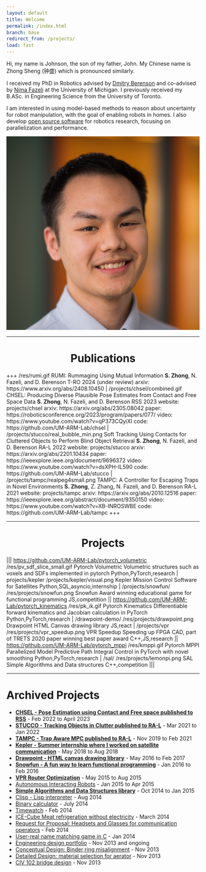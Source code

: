 ```yaml
---
layout: default
title: Welcome
permalink: /index.html
branch: base
redirect_from: /projects/
load: fast
---
```


  <div class="profile">
    <div class="profile-text">
        <p>Hi, my name is Johnson, the son of my father, John. My Chinese name is Zhong Sheng (钟盛) which is pronounced similarly.</p>
        <p>I received my PhD in Robotics advised by <a href="https://berenson.robotics.umich.edu/">Dmitry Berenson</a> 
and co-advised by <a href="https://www.mmintlab.com/people/nima-fazeli/">Nima Fazeli</a> at the University of Michigan.
I previously received my B.ASc. in Engineering Science from the University of Toronto.
        </p>
        <p>I am interested in using model-based methods to reason about uncertainty for robot manipulation, with the
       goal of enabling robots in homes. I also develop <a href="https://github.com/lemonpi">open source software</a>
       for robotics research, focusing on parallelization and performance.
        </p>
    </div>
    <img src="/res/self_business.jpeg" alt="My Picture" class="profile-img">
  </div>

---
<h1 style="text-align:center;">Publications</h1>
+++
/res/rumi.gif
RUMI: Rummaging Using Mutual Information
<strong>S. Zhong</strong>, N. Fazeli, and D. Berenson
T-RO 2024 (under review)
arxiv: https://www.arxiv.org/abs/2408.10450
|
/projects/chsel/combined.gif
CHSEL: Producing Diverse Plausible Pose Estimates from Contact and Free Space Data
<strong>S. Zhong</strong>, N. Fazeli, and D. Berenson
RSS 2023
website: projects/chsel
arxiv: https://arxiv.org/abs/2305.08042
paper: https://roboticsconference.org/2023/program/papers/077/
video: https://www.youtube.com/watch?v=qP373CQyiXI
code: https://github.com/UM-ARM-Lab/chsel
|
/projects/stucco/real_bubble_min.png
Soft Tracking Using Contacts for Cluttered Objects to Perform Blind Object Retrieval
<strong>S. Zhong</strong>, N. Fazeli, and D. Berenson
RA-L 2022
website: projects/stucco
arxiv: https://arxiv.org/abs/2201.10434
paper: https://ieeexplore.ieee.org/document/9696372
video: https://www.youtube.com/watch?v=dsXPH-IL590
code: https://github.com/UM-ARM-Lab/stucco
|
/projects/tampc/realpeg4small.png
TAMPC: A Controller for Escaping Traps in Novel Environments
<strong>S. Zhong</strong>, Z. Zhang, N. Fazeli, and D. Berenson
RA-L 2021
website: projects/tampc
arxiv: https://arxiv.org/abs/2010.12516
paper: https://ieeexplore.ieee.org/abstract/document/9350150
video: https://www.youtube.com/watch?v=XB-INROSWBE
code: https://github.com/UM-ARM-Lab/tampc
+++


---
<h1 style="text-align:center;">Projects</h1>

|||
https://github.com/UM-ARM-Lab/pytorch_volumetric
/res/pv_sdf_slice_small.gif
Pytorch Volumetric
Volumetric structures such as voxels and SDFs implemented in pytorch
Python,PyTorch,research
|
projects/kepler
/projects/kepler/visual.png
Kepler
Mission Control Software for Satellites
Python,SQL,asyncio,internship
|
/projects/snowfun/
/res/projects/snowfun.png
Snowfun
Award winning educational game for functional programming
JS,competition
||
https://github.com/UM-ARM-Lab/pytorch_kinematics
/res/pk_ik.gif
Pytorch Kinematics
Differentiable forward kinematics and Jacobian calculation in PyTorch
Python,PyTorch,research
|
/drawpoint-demo/
/res/projects/drawpoint.png
Drawpoint
HTML Canvas drawing library
JS,react
|
/projects/vpr
/res/projects/vpr_speedup.png
VPR Speedup
Speeding up FPGA CAD, part of TRETS 2020 paper winning best paper award
C++,JS,research
||
https://github.com/UM-ARM-Lab/pytorch_mppi
/res/kmppi.gif
Pytorch MPPI
Parallelized Model Predictive Path Integral Control in PyTorch with novel smoothing
Python,PyTorch,research
|
/sal/
/res/projects/lemonpi.png
SAL
Simple Algorithms and Data structures
C++,competition
|||

---

<div class="block" markdown='1'>

# Archived Projects

- [**CHSEL - Pose Estimation using Contact and Free space published to RSS**](projects/chsel) - Feb 2022 to April 2023
- [**STUCCO - Tracking Objects in Clutter published to RA-L**](projects/stucco) - Mar 2021 to Jan 2022
- [**TAMPC - Trap Aware MPC published to RA-L**](projects/tampc) - Nov 2019 to Feb 2021
- [**Kepler - Summer internship where I worked on satellite communication**](projects/kepler) - May 2018 to Aug 2018
- [**Drawpoint - HTML canvas drawing library**](/drawpoint-demo) - May 2016 to Feb 2017
- [**Snowfun - A fun way to learn functional programming**](projects/snowfun) - Jan 2016 to Feb 2016
- [**VPR Router Optimization**](projects/vpr) - May 2015 to Aug 2015
- [Autonomous Interacting Robots](projects/robot) - Jan 2015 to Apr 2015
- [**Simple Algorithms and Data Structures library**](/sal) - Oct 2014 to Jan 2015
- [Clisp - Lisp interpreter](projects/clisp) - Aug 2014
- [Binary calculator](projects/bincalc) - July 2014
- [Timewatch](projects/timewatch) - Feb 2014 
- [ICE-Cube Meat refrigeration without electricity](projects/icecube) - March 2014
- [Request for Proposal: Headsets and Glasses for communication operators](projects/headset) - Feb 2014
- [User-real name matching game in C](projects/namegame) - Jan 2014
- [Engineering design portfolio](projects/portfolio) - Nov 2013 and ongoing
- [Conceptual Design: Binder ring misalignment](projects/binder) - Nov 2013
- [Detailed Design: material selection for aerator](projects/aerator.html) - Nov 2013
- [CIV 102 bridge design](projects/bridgedesign) - Nov 2013

</div>
